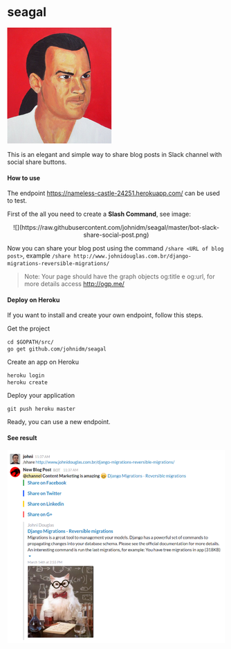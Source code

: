 # seagal

![](https://raw.githubusercontent.com/johnidm/seagal/master/seagal-logo.png)

This is an elegant and simple way to share blog posts in Slack channel with social share buttons.
 
#### How to use
 
The endpoint https://nameless-castle-24251.herokuapp.com/ can be used to test.
 
First of the all you need to create a **Slash Command**, see image:

<center>![](https://raw.githubusercontent.com/johnidm/seagal/master/bot-slack-share-social-post.png)</center>

Now you can share your blog post using the command `/share <URL of blog post>`, example `/share http://www.johnidouglas.com.br/django-migrations-reversible-migrations/ `
 
> Note: Your page should have the graph objects og:title e og:url, for more details access  http://ogp.me/
 
#### Deploy on Heroku 

If you want to install and create your own endpoint, follow this steps.
 
Get the project

```
cd $GOPATH/src/
go get github.com/johnidm/seagal
```
 
Create an app on Heroku
```
heroku login
heroku create
```

Deploy your application
```
git push heroku master
```
 
Ready, you can use a new endpoint.

#### See result

![](https://raw.githubusercontent.com/johnidm/seagal/master/seagal-example.png)
